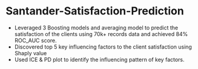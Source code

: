 # Santander-Satisfaction-Prediction

- Leveraged 3 Boosting models and averaging model to predict the satisfaction of the clients using 70k+ records data and achieved 84% ROC_AUC score.
- Discovered top 5 key influencing factors to the client satisfaction using Shaply value
- Used ICE & PD plot to identify the influencing pattern of key factors.
